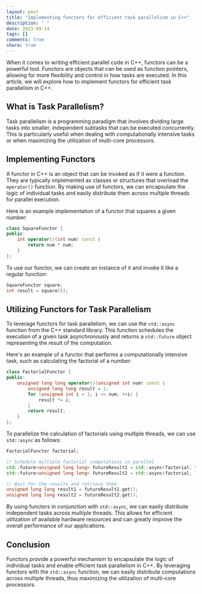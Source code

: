 ```yaml
---
layout: post
title: "Implementing functors for efficient task parallelism in C++"
description: " "
date: 2023-09-14
tags: []
comments: true
share: true
---
```


When it comes to writing efficient parallel code in C++, functors can be a powerful tool. Functors are objects that can be used as function pointers, allowing for more flexibility and control in how tasks are executed. In this article, we will explore how to implement functors for efficient task parallelism in C++.

## What is Task Parallelism?

Task parallelism is a programming paradigm that involves dividing large tasks into smaller, independent subtasks that can be executed concurrently. This is particularly useful when dealing with computationally intensive tasks or when maximizing the utilization of multi-core processors.

## Implementing Functors

A functor in C++ is an object that can be invoked as if it were a function. They are typically implemented as classes or structures that overload the `operator()` function. By making use of functors, we can encapsulate the logic of individual tasks and easily distribute them across multiple threads for parallel execution.

Here is an example implementation of a functor that squares a given number:

```cpp
class SquareFunctor {
public:
    int operator()(int num) const {
        return num * num;
    }
};
```

To use our functor, we can create an instance of it and invoke it like a regular function:

```cpp
SquareFunctor square;
int result = square(5);
```

## Utilizing Functors for Task Parallelism

To leverage functors for task parallelism, we can use the `std::async` function from the C++ standard library. This function schedules the execution of a given task asynchronously and returns a `std::future` object representing the result of the computation.

Here's an example of a functor that performs a computationally intensive task, such as calculating the factorial of a number:

```cpp
class FactorialFunctor {
public:
    unsigned long long operator()(unsigned int num) const {
        unsigned long long result = 1;
        for (unsigned int i = 1; i <= num; ++i) {
            result *= i;
        }
        return result;
    }
};
```

To parallelize the calculation of factorials using multiple threads, we can use `std::async` as follows:

```cpp
FactorialFunctor factorial;

// Schedule multiple factorial computations in parallel
std::future<unsigned long long> futureResult1 = std::async(factorial, 5);
std::future<unsigned long long> futureResult2 = std::async(factorial, 10);

// Wait for the results and retrieve them
unsigned long long result1 = futureResult1.get();
unsigned long long result2 = futureResult2.get();
```

By using functors in conjunction with `std::async`, we can easily distribute independent tasks across multiple threads. This allows for efficient utilization of available hardware resources and can greatly improve the overall performance of our applications.

## Conclusion

Functors provide a powerful mechanism to encapsulate the logic of individual tasks and enable efficient task parallelism in C++. By leveraging functors with the `std::async` function, we can easily distribute computations across multiple threads, thus maximizing the utilization of multi-core processors.
